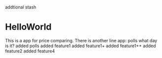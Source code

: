 addtional stash
# HelloWorld
This is a app for price comparing.
There is another line
app: polls
     what day is it?
added polls
added feature1
added feature1+
added feature1++
added feature2
added feature4
